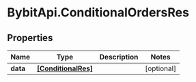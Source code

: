 # BybitApi.ConditionalOrdersRes

## Properties
Name | Type | Description | Notes
------------ | ------------- | ------------- | -------------
**data** | [**[ConditionalRes]**](ConditionalRes.md) |  | [optional] 


